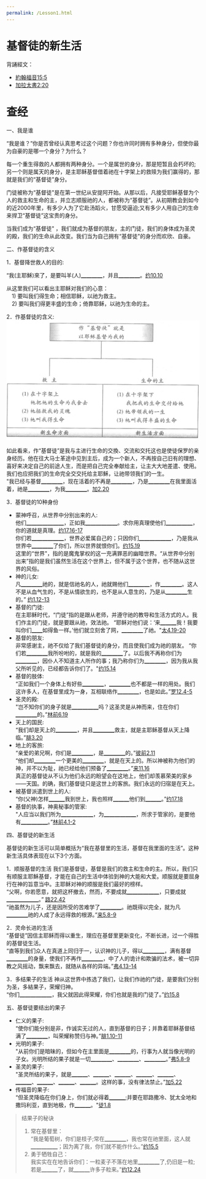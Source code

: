 ```yaml
---
permalink: /Lesson1.html
---
```

# 基督徒的新生活

背誦經文：
+ [約翰福音15:5](https://www.biblegateway.com/passage/?search=約翰福音15:5&version=CUVMPS)
+ [加拉太書2:20](https://www.biblegateway.com/passage/?search=加拉太書2:20&version=CUVMPS)

# 查经

一、我是谁  

“我是谁？”你是否曾经认真思考过这个问题？你也许同时拥有多种身分，但使你最为自豪的是哪一个身分？为什么？

每一个重生得救的人都拥有两种身分。一个是属世的身分，那是短暂且会朽坏的;另一个则是属天的身分，是主耶稣基督借着祂在十字架上的救赎为我们赢得的，那就是我们的“基督徒”身分。

门徒被称为“基督徒"是在第一世纪从安提阿开始。从那以后，凡接受耶稣基督为个人的救主和生命的主，并立志顺服祂的人，都被称为“基督徒”。从初期教会到如今的近2000年里，有多少人为了它赴汤蹈火，甘愿受逼迫;又有多少人用自己的生命来捍卫“基督徒”这宝贵的身分。

当我们成为“基督徒" ，我们就成为基督的朋友，主的门徒，我们的身体成为圣灵的殿，我们的生命从此改变。我们当为自己拥有“基督徒"的身分而欢欣、自豪。
  
二、作基督徒的含义  

1．基督降世救人的目的:  

“我(主耶穌)來了，是要叫羊(人)▁▁▁▁，并且▁▁▁▁。[约10.10](https://www.biblegateway.com/passage/?search=约10.10&version=CUVMPS)  

从这里我们可以看出主耶稣对我们的心意：  
　1) 要叫我们得生命；相信耶稣，以祂为救主。  
　2) 要叫我们得更丰盛的生命；倚靠耶稣，以祂为生命的主。

2．作基督徒的含义:  
![作基督徒的含义](images/1-1.jpg)

如此看来，作“基督徒”是我与主进行生命的交換、交流和交托这也是使徒保罗的亲身经历。他在往大马士革途中见到主后，成为一个新人，不再按自己旧有的理想、喜好来决定自己的前途人生，而是把自己完全奉献给主，让主大大地差遣、使用。我们也应把我们的生命完全交交托给主耶穌，让祂带领我们的一生。  
"我已经与基督▁▁▁▁，现在活着的不再是▁▁▁▁，乃是▁▁▁▁在我里面活着，祂是▁▁▁▁，为我▁▁▁▁。[加2.20](https://www.biblegateway.com/passage/?search=加2.20&version=CUVMPS)

3．基督徒的10种身份  

+ 蒙神呼召，从世界中分别出来的人:  
他们▁▁▁▁▁▁▁，正如我▁▁▁▁▁▁。求你用真理使他们▁▁▁▁▁，你的道就是真理。[约17.16-17](https://www.biblegateway.com/passage/?search=约17.16-17&version=CUVMPS)  
你们若▁▁▁▁▁▁，世界必爱属自己的；只因你们▁▁▁▁▁▁，乃是我从世界中▁▁▁▁了你们，所以世界就恨你们。[约15.19](https://www.biblegateway.com/passage/?search=约15.19&version=CUVMPS)  
这里的“世界"，指的是魔鬼掌权的这一充满罪恶的幽暗世界。“从世界中分别出来”指的是我们虽然生活在这个世界上，但不属于这个世界，也不随从这世界的风俗。
+ 神的儿女:  
凡▁▁▁▁祂的，就是信祂名的人，祂就赐他们▁▁▁▁，作▁▁▁▁。这人不是从血气生的，不是从情欲生的，也不是从人意生的，乃是从▁▁▁▁生的。” [约1.12-13](https://www.biblegateway.com/passage/?search=约1.12-13&version=CUVMPS)
+ 基督的门徒:  
在主耶稣时代，“门徒”指的是跟从老师，并遵守祂的教导和生活方式的人。我们作主的门徒，就是要跟从祂，效法祂。
“耶稣对他们说：‘来▁▁▁我！我要叫你们▁▁如得鱼一样。’他们就立刻舍了网，▁▁▁▁了祂。"[太4.19-20](https://www.biblegateway.com/passage/?search=太4.19-20&version=CUVMPS)
+ 基督的朋友:  
非常感谢主，祂不仅给了我们基督徒的身分，而且使我们成为祂的朋友。
“你们若▁▁▁▁我所吩咐的，就是我的▁▁▁▁了。以后我不再称你们为▁▁▁▁，因仆人不知道主人所作的事；我乃称你们为▁▁▁▁，因为我从我父所听见的，已经都告诉你们了。"[约15.14](https://www.biblegateway.com/passage/?search=约15.14&version=CUVMPS)
+ 基督的肢体:  
“正如我们一个身体上有好些▁▁▁▁，▁▁▁▁也不都是一样的用处。我们这许多人，在基督里成为一身，互相联络作▁▁▁▁，也是如此。”[罗12.4-5](https://www.biblegateway.com/passage/?search=罗12.4-5&version=CUVMPS)
+ 圣灵的殿:  
"岂不知你们的身子就是▁▁▁▁▁吗？这圣灵是从神而来，住在你们▁▁▁▁的。”[林前6.19](https://www.biblegateway.com/passage/?search=林前6.19&version=CUVMPS)
+ 天上的国民:  
“我们却是天上的▁▁▁▁，并且▁▁▁▁救主，就是主耶稣基督从天上降临。”[腓3.20](https://www.biblegateway.com/passage/?search=腓3.20&version=CUVMPS)
+ 地上的客旅:  
“亲爱的弟兄啊，你们是▁▁▁▁，是▁▁▁▁的。”[彼前2.11](https://www.biblegateway.com/passage/?search=彼前2.11&version=CUVMPS)  
“他们却▁▁▁▁一个更美的▁▁▁▁，就是在天上的。所以神被称为他们的神，并不以为耻，祂已经给他们预备了▁▁▁▁。”[来11.16](https://www.biblegateway.com/passage/?search=来11.16&version=CUVMPS)  
真正的基督徒从不认为他们永远的盼望会在这地上，他们却羡慕荣美的家乡——天国。的确，我们基督徒只是这世上的客旅。我们永远的归宿是在天上。
+ 被基督派遣到世上的人:  
“你(父神)怎样▁▁▁我到世上，我也照样▁▁▁他们到▁▁▁。”[约17.18](https://www.biblegateway.com/passage/?search=约17.18&version=CUVMPS)
+ 基督的执事，神奥秘事的管家:  
"人应当以我们所为▁▁▁▁▁▁，为▁▁▁▁▁▁，所求于管家的，是要他有▁▁▁▁▁。”[林前4.1-2](https://www.biblegateway.com/passage/?search=林前4.1-2&version=CUVMPS)

四、基督徒的新生活

基督徒的新生活可以简单概括为“我在基督里的生活，基督在我里面的生活”。这种新生活具体表现在以下3个方面。

1．顺服基督的生活
我们是基督徒，基督是我们的救主和生命的主。所以，我们只有顺服主耶穌基督，才能在自己的生活中体验到神的大能和大爱。顺服就是要屈身行在神的旨意当中。主耶稣对神的顺服是我们最好的榜样。  
“父啊，你若愿意，就把这杯撤去，然而，不要成就▁▁▁▁▁▁，只要成就▁▁▁▁▁▁。” [路22.42](https://www.biblegateway.com/passage/?search=路22.42&version=CUVMPS)  
“祂虽然为儿子，还是因所受的苦难学了▁▁▁▁。祂既得以完全，就为凡▁▁▁▁祂的人成了永远得救的根源。”[来5.8-9](https://www.biblegateway.com/passage/?search=来5.8-9&version=CUVMPS)

2．灵命长进的生活  
“基督徒”因信主耶稣而得以重生，理应在基督里更新变化，不断长进，过一个得胜的基督徒生活。  
“直等到我们众人在真道上同归于一，认识神的儿子，得以▁▁▁▁，满有基督▁▁▁▁的身量，使我们不再作▁▁▁▁，中了人的诡计和欺骗的法术，被一切异教之风摇动，飘来飘去，就随从各样的异端。”[弗4.13-14](https://www.biblegateway.com/passage/?search=弗4.13-14&version=CUVMPS)

3．多结果子的生活
神从这世界中拣选了我们，让我们作祂的门徒，是要我们分别为圣，多結果子，荣耀归神。  
“你们▁▁▁▁▁▁，我父就因此得荣耀，你们也就是我的门徒了。”[约15.8](https://www.biblegateway.com/passage/?search=约15.8&version=CUVMPS)

五、基督徒要结出的果子

+ 仁义的果子:  
“使你们能分别是非，作诚实无过的人，直到基督的日子；并靠着耶稣基督结满了▁▁▁▁，叫荣耀称赞归与神。”[腓1.10-11](https://www.biblegateway.com/passage/?search=腓1.10-11&version=CUVMPS)
+ 光明的果子:  
"从前你们是暗昧的，但如今在主里面是▁▁▁▁的，行事为人就当像光明的子女。光明所结的果子就是一切▁▁▁▁、▁▁▁▁、▁▁▁▁。”[弗5.8-9](https://www.biblegateway.com/passage/?search=弗5.8-9&version=CUVMPS)
+ 圣灵的果子:  
"圣灵所结的果子，就是▁▁▁、▁▁▁、▁▁▁、▁▁▁、▁▁▁、▁▁▁、▁▁▁、▁▁▁、▁▁▁。这样的事，没有律法禁止。”[加5.22](https://www.biblegateway.com/passage/?search=加5.22&version=CUVMPS)
+ 传福音的果子:  
“但圣灵降临在你们身上，你们就必得着▁▁▁;并要在耶路撒冷、犹太全地和撒玛利亚，直到地极，作▁▁▁。"[徒1.8](https://www.biblegateway.com/passage/?search=徒1.8&version=CUVMPS)  

>结果子的秘诀
>1. 常在基督里：  
“我是葡萄树，你们是枝子;常在▁▁▁▁，我也常在祂里面，这人就▁▁▁▁▁；因为离了我，你们就不能作什么。”[约15.5](https://www.biblegateway.com/passage/?search=约15.5&version=CUVMPS)
>2. 勇于牺牲自己：  
我实实在在地告诉你们：一粒麦子不落在地里▁▁▁▁了,仍旧是一粒;若是▁▁▁了，就▁▁▁许多子粒来。”[约12.24](https://www.biblegateway.com/passage/?search=约12.24&version=CUVMPS)

